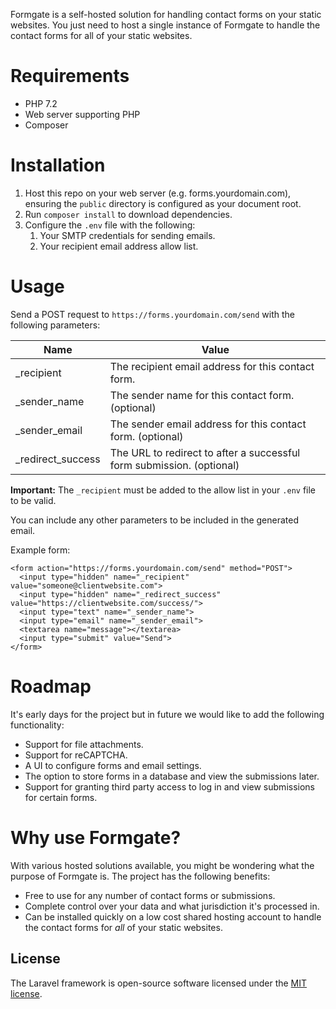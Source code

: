 Formgate is a self-hosted solution for handling contact forms on your static websites. You just need to host a single instance of Formgate to handle the contact forms for all of your static websites.

# Requirements

* PHP 7.2
* Web server supporting PHP
* Composer

# Installation

1. Host this repo on your web server (e.g. forms.yourdomain.com), ensuring the `public` directory is configured as your document root.
2. Run `composer install` to download dependencies.
3. Configure the `.env` file with the following:
    1. Your SMTP credentials for sending emails.
    2. Your recipient email address allow list.

# Usage

Send a POST request to `https://forms.yourdomain.com/send` with the following parameters:

| Name | Value |
| ------------- | ------------- |
| _recipient | The recipient email address for this contact form. |
| _sender_name | The sender name for this contact form. (optional) |
| _sender_email | The sender email address for this contact form. (optional) |
| _redirect_success | The URL to redirect to after a successful form submission. (optional) |

**Important:** The `_recipient` must be added to the allow list in your `.env` file to be valid.

You can include any other parameters to be included in the generated email.

Example form:

```
<form action="https://forms.yourdomain.com/send" method="POST">
  <input type="hidden" name="_recipient" value="someone@clientwebsite.com">
  <input type="hidden" name="_redirect_success" value="https://clientwebsite.com/success/">
  <input type="text" name="_sender_name">
  <input type="email" name="_sender_email">
  <textarea name="message"></textarea>
  <input type="submit" value="Send">
</form>
```

# Roadmap

It's early days for the project but in future we would like to add the following functionality:

* Support for file attachments.
* Support for reCAPTCHA.
* A UI to configure forms and email settings.
* The option to store forms in a database and view the submissions later.
* Support for granting third party access to log in and view submissions for certain forms.

# Why use Formgate?

With various hosted solutions available, you might be wondering what the purpose of Formgate is. The project has the following benefits:

* Free to use for any number of contact forms or submissions.
* Complete control over your data and what jurisdiction it's processed in.
* Can be installed quickly on a low cost shared hosting account to handle the contact forms for _all_ of your static websites.

## License

The Laravel framework is open-source software licensed under the [MIT license](https://opensource.org/licenses/MIT).